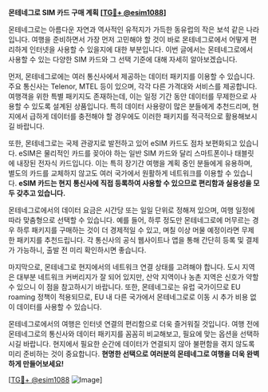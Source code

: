 **몬테네그로 SIM 카드 구매 계획 [[TG💪+ @esim1088](https://t.me/s/esim1088)]**

몬테네그로는 아름다운 자연과 역사적인 유적지가 가득한 동유럽의 작은 보석 같은 나라입니다. 여행을 준비하면서 가장 먼저 고민해야 할 것이 바로 몬테네그로에서 어떻게 편리하게 인터넷을 사용할 수 있을지에 대한 부분입니다. 이번 글에서는 몬테네그로에서 사용할 수 있는 다양한 SIM 카드와 그 선택 기준에 대해 자세히 알아보겠습니다.

먼저, 몬테네그로에는 여러 통신사에서 제공하는 데이터 패키지를 이용할 수 있습니다. 주요 통신사는 Telenor, MTEL 등이 있으며, 각각 다른 가격대와 서비스를 제공합니다. 여행객을 위한 특별 패키지도 존재하는데, 이는 일정 기간 동안 데이터를 무제한으로 사용할 수 있도록 설계된 상품입니다. 특히 데이터 사용량이 많은 분들에게 추천드리며, 현지에서 급하게 데이터를 충전해야 할 경우에도 이러한 패키지를 적극적으로 활용해보시길 바랍니다.

또한, 몬테네그로는 국제 관광지로 발전하고 있어 eSIM 카드도 점차 보편화되고 있습니다. eSIM은 물리적인 카드를 꽂아야 하는 일반 SIM 카드와 달리 스마트폰이나 태블릿에 내장된 전자식 카드입니다. 이는 특히 장기간 여행을 계획 중인 분들에게 유용하며, 별도의 카드를 교체하지 않고도 여러 국가에서 원활하게 네트워크를 이용할 수 있습니다. **eSIM 카드는 현지 통신사에 직접 등록하여 사용할 수 있으므로 편리함과 실용성을 모두 갖추고 있습니다.**

몬테네그로에서의 데이터 요금은 시간당 또는 일일 단위로 정해져 있으며, 여행 일정에 따라 맞춤형으로 선택할 수 있습니다. 예를 들어, 하루 정도만 몬테네그로에 머무르는 경우 하루 패키지를 구매하는 것이 더 경제적일 수 있고, 며칠 이상 머물 예정이라면 무제한 패키지를 추천드립니다. 각 통신사의 공식 웹사이트나 앱을 통해 간단히 등록 및 결제가 가능하니, 출발 전 미리 확인하시면 좋습니다.

마지막으로, 몬테네그로 현지에서의 네트워크 연결 상태를 고려해야 합니다. 도시 지역은 대부분 네트워크 커버리지가 잘 되어 있지만, 산악 지역이나 농촌 지역은 신호가 약할 수 있으니 이 점을 참고하시기 바랍니다. 또한, 몬테네그로는 유럽 국가이므로 EU roaming 정책이 적용되므로, EU 내 다른 국가에서 몬테네그로로 이동 시 추가 비용 없이 데이터를 사용할 수 있습니다.

몬테네그로에서의 여행은 인터넷 연결의 편리함으로 더욱 즐거워질 것입니다. 여행 전에 몬테네그로의 통신사와 데이터 패키지를 꼼꼼히 비교해보고, 필요에 맞는 옵션을 선택하시길 바랍니다. 현지에서 필요한 순간에 데이터가 연결되지 않아 불편함을 겪지 않도록 미리 준비하는 것이 중요합니다. **현명한 선택으로 여러분의 몬테네그로 여행을 더욱 완벽하게 만들어보세요!**

[[TG💪+ @esim1088](https://t.me/s/esim1088) ![Image](https://i.postimg.cc/Y0z9fWf4/image.png)]